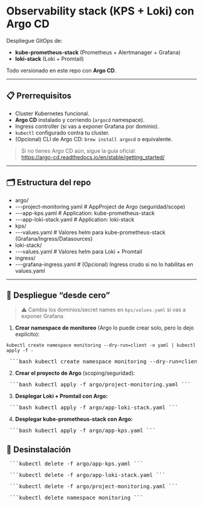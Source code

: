 # Observability stack (KPS + Loki) con Argo CD

Despliegue GitOps de:

- **kube-prometheus-stack** (Prometheus + Alertmanager + Grafana)
- **loki-stack** (Loki + Promtail)

Todo versionado en este repo con **Argo CD**.

---

## 📋 Prerrequisitos

- Cluster Kubernetes funcional.
- **Argo CD** instalado y corriendo (`argocd` namespace).
- Ingress controller (si vas a exponer Grafana por dominio).
- `kubectl` configurado contra tu cluster.
- (Opcional) CLI de Argo CD: `brew install argocd` o equivalente.

> Si no tienes Argo CD aún, sigue la guía oficial:  
> https://argo-cd.readthedocs.io/en/stable/getting_started/

---

## 🗂️ Estructura del repo

- argo/
- ---project-monitoring.yaml # AppProject de Argo (seguridad/scope)
- ---app-kps.yaml # Application: kube-prometheus-stack
- ---app-loki-stack.yaml # Application: loki-stack
- kps/
- ---values.yaml # Valores helm para kube-prometheus-stack (Grafana/Ingress/Datasources)
- loki-stack/
- ---values.yaml # Valores helm para Loki + Promtail
- ingress/
- ---grafana-ingress.yaml # (Opcional) Ingress crudo si no lo habilitas en values.yaml


---

## 🚀 Despliegue “desde cero”

> ⚠️ Cambia los dominios/secret names en `kps/values.yaml` si vas a exponer Grafana.

1. **Crear namespace de monitoreo** (Argo lo puede crear solo, pero lo dejo explícito):

```
kubectl create namespace monitoring --dry-run=client -o yaml | kubectl apply -f -
```
<pre> ```bash kubectl create namespace monitoring --dry-run=client -o yaml | kubectl apply -f - ``` </pre>

2. **Crear el proyecto de Argo** (scoping/seguridad):

<pre> ```bash kubectl apply -f argo/project-monitoring.yaml ``` </pre>

3. **Desplegar Loki + Promtail con Argo:**

<pre> ```bash kubectl apply -f argo/app-loki-stack.yaml ``` </pre>

4. **Desplegar kube-prometheus-stack con Argo:**

<pre> ```bash kubectl apply -f argo/app-kps.yaml ``` </pre>

## 🧹 Desinstalación

<pre> ```kubectl delete -f argo/app-kps.yaml ``` </pre>
<pre> ```kubectl delete -f argo/app-loki-stack.yaml ``` </pre>
<pre> ```kubectl delete -f argo/project-monitoring.yaml ``` </pre>
<pre> ```kubectl delete namespace monitoring ``` </pre>
